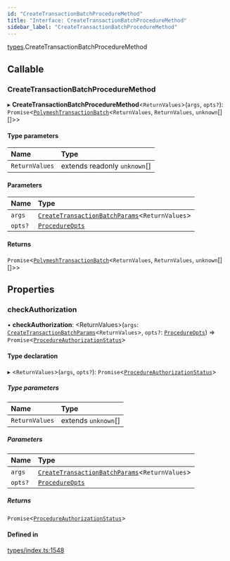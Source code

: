```yaml
---
id: "CreateTransactionBatchProcedureMethod"
title: "Interface: CreateTransactionBatchProcedureMethod"
sidebar_label: "CreateTransactionBatchProcedureMethod"
---
```


[types](../../../modules/Types/Types.md).CreateTransactionBatchProcedureMethod

## Callable

### CreateTransactionBatchProcedureMethod

▸ **CreateTransactionBatchProcedureMethod**<`ReturnValues`\>(`args`, `opts?`): `Promise`<[`PolymeshTransactionBatch`](../../../classes/Base/PolymeshTransactionBatch/PolymeshTransactionBatch.md)<`ReturnValues`, `ReturnValues`, `unknown`[][]\>\>

#### Type parameters

| Name | Type |
| :------ | :------ |
| `ReturnValues` | extends readonly `unknown`[] |

#### Parameters

| Name | Type |
| :------ | :------ |
| `args` | [`CreateTransactionBatchParams`](../../API/Procedures/Types/CreateTransactionBatchParams/CreateTransactionBatchParams.md)<`ReturnValues`\> |
| `opts?` | [`ProcedureOpts`](../ProcedureOpts/ProcedureOpts.md) |

#### Returns

`Promise`<[`PolymeshTransactionBatch`](../../../classes/Base/PolymeshTransactionBatch/PolymeshTransactionBatch.md)<`ReturnValues`, `ReturnValues`, `unknown`[][]\>\>

## Properties

### checkAuthorization

• **checkAuthorization**: <ReturnValues\>(`args`: [`CreateTransactionBatchParams`](../../API/Procedures/Types/CreateTransactionBatchParams/CreateTransactionBatchParams.md)<`ReturnValues`\>, `opts?`: [`ProcedureOpts`](../ProcedureOpts/ProcedureOpts.md)) => `Promise`<[`ProcedureAuthorizationStatus`](../ProcedureAuthorizationStatus/ProcedureAuthorizationStatus.md)\>

#### Type declaration

▸ <`ReturnValues`\>(`args`, `opts?`): `Promise`<[`ProcedureAuthorizationStatus`](../ProcedureAuthorizationStatus/ProcedureAuthorizationStatus.md)\>

##### Type parameters

| Name | Type |
| :------ | :------ |
| `ReturnValues` | extends `unknown`[] |

##### Parameters

| Name | Type |
| :------ | :------ |
| `args` | [`CreateTransactionBatchParams`](../../API/Procedures/Types/CreateTransactionBatchParams/CreateTransactionBatchParams.md)<`ReturnValues`\> |
| `opts?` | [`ProcedureOpts`](../ProcedureOpts/ProcedureOpts.md) |

##### Returns

`Promise`<[`ProcedureAuthorizationStatus`](../ProcedureAuthorizationStatus/ProcedureAuthorizationStatus.md)\>

#### Defined in

[types/index.ts:1548](https://github.com/PolymeshAssociation/polymesh-sdk/blob/720afb69c/src/types/index.ts#L1548)
